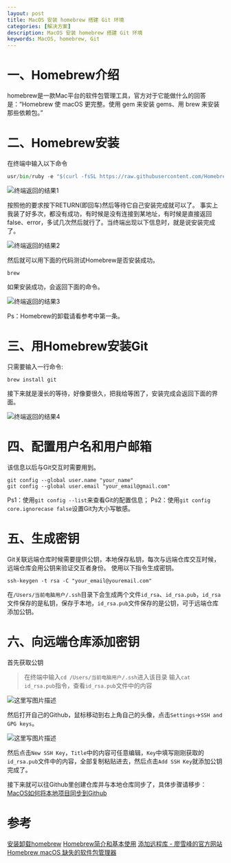 ```yaml
---
layout: post
title: MacOS 安装 homebrew 搭建 Git 环境
categories: [解决方案]
description: MacOS 安装 homebrew 搭建 Git 环境
keywords: MacOS, homebrew, Git
---
```


# 一、Homebrew介绍

homebrew是一款Mac平台的软件包管理工具，官方对于它能做什么的回答是：“Homebrew 使 macOS 更完整。使用 gem 来安装 gems、用 brew 来安装那些依赖包。”

# 二、Homebrew安装
 在终端中输入以下命令
```python
usr/bin/ruby -e "$(curl -fsSL https://raw.githubusercontent.com/Homebrew/install/master/install)"
```

![终端返回的结果1](https://img-blog.csdn.net/20180405231233265?watermark/2/text/aHR0cHM6Ly9ibG9nLmNzZG4ubmV0L3FxXzI5NDAxNDkx/font/5a6L5L2T/fontsize/400/fill/I0JBQkFCMA==/dissolve/70)

按照他的要求按下RETURN(即回车)然后等待它自己安装完成就可以了。
事实上我装了好多次，都没有成功，有时候是没有连接到某地址，有时候是直接返回false、error，多试几次然后就行了。当终端出现以下信息时，就是说安装完成了。

![终端返回的结果2](https://img-blog.csdn.net/20180405231332191?watermark/2/text/aHR0cHM6Ly9ibG9nLmNzZG4ubmV0L3FxXzI5NDAxNDkx/font/5a6L5L2T/fontsize/400/fill/I0JBQkFCMA==/dissolve/70)

然后就可以用下面的代码测试Homebrew是否安装成功。
```
brew
```
如果安装成功，会返回下面的命令。

![终端返回的结果3](https://img-blog.csdn.net/20180405231427862?watermark/2/text/aHR0cHM6Ly9ibG9nLmNzZG4ubmV0L3FxXzI5NDAxNDkx/font/5a6L5L2T/fontsize/400/fill/I0JBQkFCMA==/dissolve/70)

Ps：Homebrew的卸载请看参考中第一条。

# 三、用Homebrew安装Git
只需要输入一行命令:
```
brew install git
```
接下来就是漫长的等待，好像要很久，把我给等困了，安装完成会返回下面的界面。

![终端返回的结果4](https://img-blog.csdn.net/20180405231617333?watermark/2/text/aHR0cHM6Ly9ibG9nLmNzZG4ubmV0L3FxXzI5NDAxNDkx/font/5a6L5L2T/fontsize/400/fill/I0JBQkFCMA==/dissolve/70)

# 四、配置用户名和用户邮箱
该信息以后与Git交互时需要用到。
```
git config --global user.name "your_name"  
git config --global user.email "your_email@gmail.com"
```
Ps1：使用`git config --list`来查看Git的配置信息；
Ps2：使用`git config core.ignorecase false`设置Git为大小写敏感。

# 五、生成密钥
Git关联远端仓库时候需要提供公钥，本地保存私钥，每次与远端仓库交互时候，远端仓库会用公钥来验证交互者身份。
使用以下指令生成密钥。
```
ssh-keygen -t rsa -C "your_email@youremail.com"
```
在`/Users/当前电脑用户/.ssh`目录下会生成两个文件`id_rsa`、`id_rsa.pub`，`id_rsa`文件保存的是私钥，保存于本地，`id_rsa.pub`文件保存的是公钥，可于远端仓库添加公钥。

# 六、向远端仓库添加密钥
首先获取公钥
> 在终端中输入`cd /Users/当前电脑用户/.ssh`进入该目录
> 输入`cat id_rsa.pub`指令，查看`id_rsa.pub`文件中的内容

![这里写图片描述](https://img-blog.csdn.net/20180405233940825?watermark/2/text/aHR0cHM6Ly9ibG9nLmNzZG4ubmV0L3FxXzI5NDAxNDkx/font/5a6L5L2T/fontsize/400/fill/I0JBQkFCMA==/dissolve/70)

然后打开自己的Github，鼠标移动到右上角自己的头像，点击`Settings`->`SSH and GPG keys`。

![这里写图片描述](https://img-blog.csdn.net/2018040523430540?watermark/2/text/aHR0cHM6Ly9ibG9nLmNzZG4ubmV0L3FxXzI5NDAxNDkx/font/5a6L5L2T/fontsize/400/fill/I0JBQkFCMA==/dissolve/70)

然后点击`New SSH Key`，`Title`中的内容可任意编辑，`Key`中填写刚刚获取的`id_rsa.pub`文件中的内容，全部复制粘贴进去，然后点击`Add SSH Key`就添加公钥完成了。

接下来就可以往Github里创建仓库并与本地仓库同步了，具体步骤请移步：[MacOS如何将本地项目同步到Github](https://blog.csdn.net/qq_29401491/article/details/79834271)

# 参考
[安装卸载homebrew](http://www.cnblogs.com/chenjunbiao/archive/2011/07/11/2102899.html%20%E5%AE%89%E8%A3%85%E5%8D%B8%E8%BD%BDhomebrew)
[Homebrew简介和基本使用](https://blog.csdn.net/andanlan/article/details/51589800#fn:xcode)
[添加远程库 - 廖雪峰的官方网站](https://www.liaoxuefeng.com/wiki/0013739516305929606dd18361248578c67b8067c8c017b000/0013752340242354807e192f02a44359908df8a5643103a000)
[Homebrew macOS 缺失的软件包管理器](https://brew.sh/index_zh-cn.html)